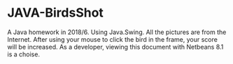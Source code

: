 # JAVA-BirdsShot
A Java homework in 2018/6.
Using Java.Swing.
All the pictures are from the Internet.
After using your mouse to click the bird in the frame, your score will be increased.
As a developer, viewing this document with Netbeans 8.1 is a choise.
